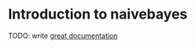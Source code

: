 # Introduction to naivebayes

TODO: write [great documentation](http://jacobian.org/writing/what-to-write/)
